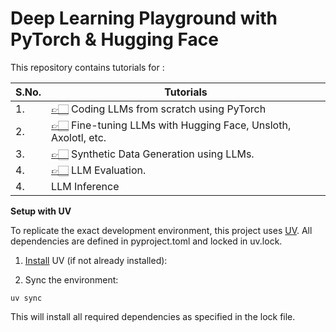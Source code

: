 # Deep Learning Playground with PyTorch & Hugging Face 

This repository contains tutorials for :

| S.No. | Tutorials |
|-------|--------|
| 1. | [👉🏻](https://github.com/akashmathur-2212/PyTorch/tree/main/transformers_from_scratch) Coding LLMs from scratch using PyTorch |
| 2. | [👉🏻](https://github.com/akashmathur-2212/PyTorch/tree/main/llm-finetuning) Fine-tuning LLMs with Hugging Face, Unsloth, Axolotl, etc. |
| 3. | [👉🏻](https://github.com/akashmathur-2212/Deep-Learning-with-PyTorch-HuggingFace/tree/main/synthetic-data-generation) Synthetic Data Generation using LLMs. |
| 4. | [👉🏻](https://github.com/akashmathur-2212/Deep-Learning-with-PyTorch-HuggingFace/tree/main/llm-evaluation) LLM Evaluation. |
| 4. | LLM Inference |

**Setup with UV**

To replicate the exact development environment, this project uses [UV](https://docs.astral.sh/uv/). All dependencies are defined in pyproject.toml and locked in uv.lock.

1. [Install](https://docs.astral.sh/uv/getting-started/installation/) UV (if not already installed):

2. Sync the environment:

```
uv sync
```

This will install all required dependencies as specified in the lock file.
